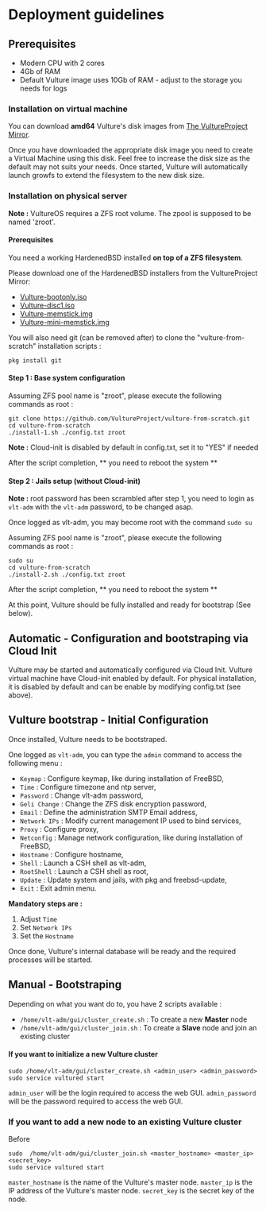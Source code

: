 # Deployment guidelines

## Prerequisites

- Modern CPU with 2 cores
- 4Gb of RAM
- Default Vulture image uses 10Gb of RAM - adjust to the storage you needs for logs

### Installation on virtual machine

You can download **amd64** Vulture's disk images from [The VultureProject Mirror](https://hbsd.vultureproject.org/amd64/current/13-stable/BUILD-LATEST/).

Once you have downloaded the appropriate disk image you need to create a Virtual Machine using this disk. Feel free to increase the disk size as the default may not suits your needs. Once started, Vulture will automatically launch growfs to extend the filesystem to the new disk size.

### Installation on physical server

**Note :** VultureOS requires a ZFS root volume. The zpool is supposed to be named 'zroot'.

#### Prerequisites

You need a working HardenedBSD installed **on top of a ZFS filesystem**.

Please download one of the HardenedBSD installers from the VultureProject Mirror:

 - [Vulture-bootonly.iso](https://hbsd.vultureproject.org/amd64/current/13-stable/BUILD-LATEST/Vulture-bootonly.iso)
 - [Vulture-disc1.iso](https://hbsd.vultureproject.org/amd64/current/13-stable/BUILD-LATEST/Vulture-disc1.iso)
 - [Vulture-memstick.img](https://hbsd.vultureproject.org/amd64/current/13-stable/BUILD-LATEST/Vulture-memstick.img)
 - [Vulture-mini-memstick.img](https://hbsd.vultureproject.org/amd64/current/13-stable/BUILD-LATEST/Vulture-mini-memstick.img)

You will also need git (can be removed after) to clone the "vulture-from-scratch" installation scripts :
```
pkg install git
```

#### Step 1 : Base system configuration

Assuming ZFS pool name is "zroot", please execute the following commands as root :
```
git clone https://github.com/VultureProject/vulture-from-scratch.git
cd vulture-from-scratch
./install-1.sh ./config.txt zroot
```

**Note :** Cloud-init is disabled by default in config.txt, set it to "YES" if needed

After the script completion, ** you need to reboot the system **

#### Step 2 : Jails setup (without Cloud-init)

**Note :** root password has been scrambled after step 1, you need to login as `vlt-adm` with the `vlt-adm` password, to be changed asap.

Once logged as vlt-adm, you may become root with the command `sudo su`

Assuming ZFS pool name is "zroot", please execute the following commands as root :
```
sudo su
cd vulture-from-scratch
./install-2.sh ./config.txt zroot
```

After the script completion, ** you need to reboot the system **

At this point, Vulture should be fully installed and ready for bootstrap (See below).


## Automatic - Configuration and bootstraping via Cloud Init

Vulture may be started and automatically configured via Cloud Init.
Vulture virtual machine have Cloud-init enabled by default. For physical installation, it is disabled by default and can be enable by modifying config.txt (see above).


## Vulture bootstrap - Initial Configuration

Once installed, Vulture needs to be bootstraped.

One logged as `vlt-adm`, you can type the `admin` command to access the following menu :

 - `Keymap` : Configure keymap, like during installation of FreeBSD,
 - `Time` : Configure timezone and ntp server,
 - `Password` : Change vlt-adm password,
 - `Geli Change` : Change the ZFS disk encryption password,
 - `Email` : Define the administration SMTP Email address,
 - `Network IPs` : Modify current management IP used to bind services,
 - `Proxy` : Configure proxy,
 - `Netconfig` : Manage network configuration, like during installation of FreeBSD,
 - `Hostname` : Configure hostname,
 - `Shell` : Launch a CSH shell as vlt-adm,
 - `RootShell` : Launch a CSH shell as root,
 - `Update` : Update system and jails, with pkg and freebsd-update,
 - `Exit` : Exit admin menu.

**Mandatory steps are :**

1. Adjust `Time`
2. Set `Network IPs`
3. Set the `Hostname`

Once done, Vulture's internal database will be ready and the required processes will be started.

## Manual - Bootstraping

Depending on what you want do to, you have 2 scripts available :
 - `/home/vlt-adm/gui/cluster_create.sh` : To create a new **Master** node
 - `/home/vlt-adm/gui/cluster_join.sh` : To create a **Slave** node and join an existing cluster

#### If you want to initialize a new Vulture cluster

```
sudo /home/vlt-adm/gui/cluster_create.sh <admin_user> <admin_password>
sudo service vultured start
```
`admin_user` will be the login required to access the web GUI.
`admin_password` will be the password required to access the web GUI.


### If you want to add a new node to an existing Vulture cluster

Before

```
sudo  /home/vlt-adm/gui/cluster_join.sh <master_hostname> <master_ip> <secret_key>
sudo service vultured start
```
`master_hostname` is the name of the Vulture's master node.
`master_ip`  is the IP address of the Vulture's master node.
`secret_key` is the secret key of the node.


